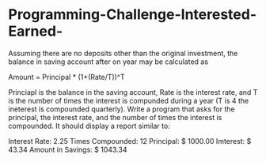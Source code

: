 # Programming-Challenge-Interested-Earned-
Assuming there are no deposits other than the original investment, the balance in saving account after on year may be calculated as

Amount = Principal * (1+(Rate/T))^T

Princiapl is the balance in the saving account, Rate is the interest rate, and T is the number of times the interest is compunded during a year (T is 4 the ineterest is compounded quarterly).
Write a program that asks for the principal, the interest rate, and the number of times the interest is compounded. It should display a report similar to:

Interest Rate:             2.25
Times Compounded:            12
Principal:          $   1000.00
Imterest:           $     43.34
Amount in Savings:  $   1043.34
